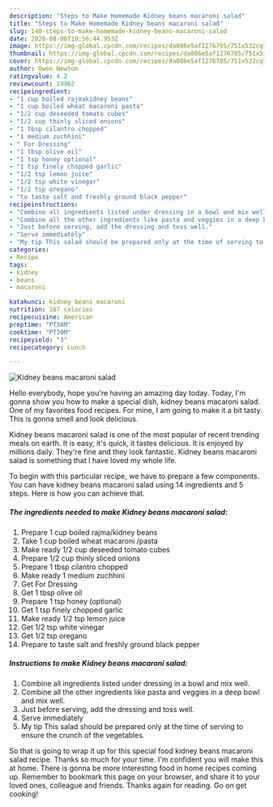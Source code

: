 ```yaml
---
description: "Steps to Make Homemade Kidney beans macaroni salad"
title: "Steps to Make Homemade Kidney beans macaroni salad"
slug: 140-steps-to-make-homemade-kidney-beans-macaroni-salad
date: 2020-08-06T19:56:44.953Z
image: https://img-global.cpcdn.com/recipes/da086e5af1276705/751x532cq70/kidney-beans-macaroni-salad-recipe-main-photo.jpg
thumbnail: https://img-global.cpcdn.com/recipes/da086e5af1276705/751x532cq70/kidney-beans-macaroni-salad-recipe-main-photo.jpg
cover: https://img-global.cpcdn.com/recipes/da086e5af1276705/751x532cq70/kidney-beans-macaroni-salad-recipe-main-photo.jpg
author: Owen Newton
ratingvalue: 4.2
reviewcount: 19962
recipeingredient:
- "1 cup boiled rajmakidney beans"
- "1 cup boiled wheat macaroni pasta"
- "1/2 cup deseeded tomato cubes"
- "1/2 cup thinly sliced onions"
- "1 tbsp cilantro chopped"
- "1 medium zuchhini"
- " For Dressing"
- "1 tbsp olive oil"
- "1 tsp honey optional"
- "1 tsp finely chopped garlic"
- "1/2 tsp lemon juice"
- "1/2 tsp white vinegar"
- "1/2 tsp oregano"
- "to taste salt and freshly ground black pepper"
recipeinstructions:
- "Combine all ingredients listed under dressing in a bowl and mix well."
- "Combine all the other ingredients like pasta and veggies in a deep bowl and mix well."
- "Just before serving, add the dressing and toss well."
- "Serve immediately"
- "My tip This salad should be prepared only at the time of serving to ensure the crunch of the vegetables."
categories:
- Recipe
tags:
- kidney
- beans
- macaroni

katakunci: kidney beans macaroni 
nutrition: 187 calories
recipecuisine: American
preptime: "PT38M"
cooktime: "PT30M"
recipeyield: "3"
recipecategory: Lunch

---
```



![Kidney beans macaroni salad](https://img-global.cpcdn.com/recipes/da086e5af1276705/751x532cq70/kidney-beans-macaroni-salad-recipe-main-photo.jpg)

Hello everybody, hope you're having an amazing day today. Today, I'm gonna show you how to make a special dish, kidney beans macaroni salad. One of my favorites food recipes. For mine, I am going to make it a bit tasty. This is gonna smell and look delicious.



Kidney beans macaroni salad is one of the most popular of recent trending meals on earth. It is easy, it's quick, it tastes delicious. It is enjoyed by millions daily. They're fine and they look fantastic. Kidney beans macaroni salad is something that I have loved my whole life.


To begin with this particular recipe, we have to prepare a few components. You can have kidney beans macaroni salad using 14 ingredients and 5 steps. Here is how you can achieve that.

<!--inarticleads1-->

##### The ingredients needed to make Kidney beans macaroni salad:

1. Prepare 1 cup boiled rajma/kidney beans
1. Take 1 cup boiled wheat macaroni /pasta
1. Make ready 1/2 cup deseeded tomato cubes
1. Prepare 1/2 cup thinly sliced onions
1. Prepare 1 tbsp cilantro chopped
1. Make ready 1 medium zuchhini
1. Get  For Dressing
1. Get 1 tbsp olive oil
1. Prepare 1 tsp honey (optional)
1. Get 1 tsp finely chopped garlic
1. Make ready 1/2 tsp lemon juice
1. Get 1/2 tsp white vinegar
1. Get 1/2 tsp oregano
1. Prepare to taste salt and freshly ground black pepper




<!--inarticleads2-->

##### Instructions to make Kidney beans macaroni salad:

1. Combine all ingredients listed under dressing in a bowl and mix well.
1. Combine all the other ingredients like pasta and veggies in a deep bowl and mix well.
1. Just before serving, add the dressing and toss well.
1. Serve immediately
1. My tip This salad should be prepared only at the time of serving to ensure the crunch of the vegetables.




So that is going to wrap it up for this special food kidney beans macaroni salad recipe. Thanks so much for your time. I'm confident you will make this at home. There is gonna be more interesting food in home recipes coming up. Remember to bookmark this page on your browser, and share it to your loved ones, colleague and friends. Thanks again for reading. Go on get cooking!
